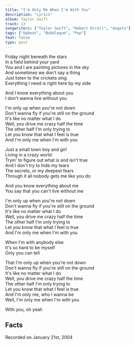 ```yaml
---
title: "I'm Only Me When I'm With You"
description: "Lyrics"
album: Taylor Swift
track: 13
songwriters: ["Taylor Swift", "Robert Orrall", "Angelo"]
tags: ["Upbeat", "Bubblegum", "Pop"]
feat: false
type: post
---
```


<p className="verse-one">
Friday night beneath the stars <br />
In a field behind your yard <br />
You and I are painting pictures in the sky <br />
And sometimes we don't say a thing <br />
Just listen to the crickets sing <br />
Everything I need is right here by my side <br />
</p>
<p className="pre-chorus">
And I know everything about you <br />
I don't wanna live without you <br />
</p>
<p className="chorus">
I'm only up when you're not down <br />
Don't wanna fly if you're still on the ground <br />
It's like no matter what I do <br />
Well, you drive me crazy half the time <br />
The other half I'm only trying to <br />
Let you know that what I feel is true <br />
And I'm only me when I'm with you <br />
</p>
<p className="verse-two">
Just a small town boy and girl <br />
Living in a crazy world <br />
Tryin' to figure out what is and isn't true <br />
And I don't try to hide my tears <br />
The secrets, or my deepest fears <br />
Through it all nobody gets me like you do <br />
</p>
<p className="pre-chorus">
And you know everything about me <br />
You say that you can't live without me <br />
</p>
<p className="chorus">
I'm only up when you're not down <br />
Don't wanna fly if you're still on the ground <br />
It's like no matter what I do <br />
Well, you drive me crazy half the time <br />
The other half I'm only trying to <br />
Let you know that what I feel is true <br />
And I'm only me when I'm with you <br />
</p>
<p className="bridge">
When I'm with anybody else <br />
It's so hard to be myself <br />
Only you can tell <br />
</p>
<p className="chorus">
That I'm only up when you're not down <br />
Don't wanna fly if you're still on the ground <br />
It's like no matter what I do <br />
Well, you drive me crazy half the time <br />
The other half I'm only trying to <br />
Let you know that what I feel is true <br />
And I'm only me, who I wanna be <br />
Well, I'm only me when I'm with you <br />
</p>
<p className="outro">
With you, oh yeah <br />
</p>

## Facts

Recorded on January 21st, 2004
